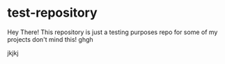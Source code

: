 # test-repository

Hey There! This repository is just a testing purposes repo for some of my projects don't mind this!
ghgh

jkjkj
